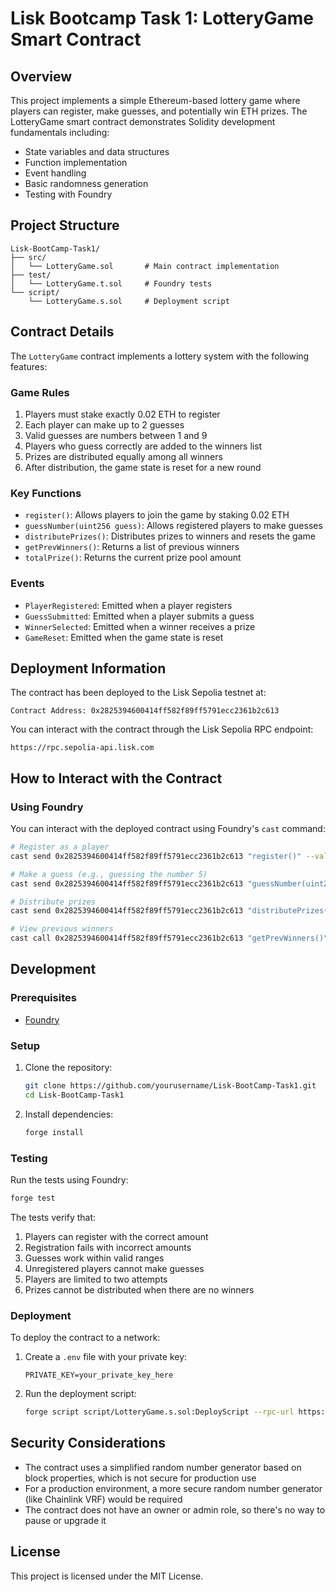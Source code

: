 # Lisk Bootcamp Task 1: LotteryGame Smart Contract

## Overview

This project implements a simple Ethereum-based lottery game where players can register, make guesses, and potentially win ETH prizes. The LotteryGame smart contract demonstrates Solidity development fundamentals including:

- State variables and data structures
- Function implementation
- Event handling
- Basic randomness generation
- Testing with Foundry

## Project Structure

```
Lisk-BootCamp-Task1/
├── src/
│   └── LotteryGame.sol       # Main contract implementation
├── test/
│   └── LotteryGame.t.sol     # Foundry tests
└── script/
    └── LotteryGame.s.sol     # Deployment script
```

## Contract Details

The `LotteryGame` contract implements a lottery system with the following features:

### Game Rules

1. Players must stake exactly 0.02 ETH to register
2. Each player can make up to 2 guesses
3. Valid guesses are numbers between 1 and 9
4. Players who guess correctly are added to the winners list
5. Prizes are distributed equally among all winners
6. After distribution, the game state is reset for a new round

### Key Functions

- `register()`: Allows players to join the game by staking 0.02 ETH
- `guessNumber(uint256 guess)`: Allows registered players to make guesses
- `distributePrizes()`: Distributes prizes to winners and resets the game
- `getPrevWinners()`: Returns a list of previous winners
- `totalPrize()`: Returns the current prize pool amount

### Events

- `PlayerRegistered`: Emitted when a player registers
- `GuessSubmitted`: Emitted when a player submits a guess
- `WinnerSelected`: Emitted when a winner receives a prize
- `GameReset`: Emitted when the game state is reset

## Deployment Information

The contract has been deployed to the Lisk Sepolia testnet at:

```
Contract Address: 0x2825394600414ff582f89ff5791ecc2361b2c613
```

You can interact with the contract through the Lisk Sepolia RPC endpoint:
```
https://rpc.sepolia-api.lisk.com
```

## How to Interact with the Contract

### Using Foundry

You can interact with the deployed contract using Foundry's `cast` command:

```bash
# Register as a player
cast send 0x2825394600414ff582f89ff5791ecc2361b2c613 "register()" --value 0.02ether --rpc-url https://rpc.sepolia-api.lisk.com --private-key YOUR_PRIVATE_KEY

# Make a guess (e.g., guessing the number 5)
cast send 0x2825394600414ff582f89ff5791ecc2361b2c613 "guessNumber(uint256)" 5 --rpc-url https://rpc.sepolia-api.lisk.com --private-key YOUR_PRIVATE_KEY

# Distribute prizes
cast send 0x2825394600414ff582f89ff5791ecc2361b2c613 "distributePrizes()" --rpc-url https://rpc.sepolia-api.lisk.com --private-key YOUR_PRIVATE_KEY

# View previous winners
cast call 0x2825394600414ff582f89ff5791ecc2361b2c613 "getPrevWinners()" --rpc-url https://rpc.sepolia-api.lisk.com
```

## Development

### Prerequisites

- [Foundry](https://book.getfoundry.sh/getting-started/installation)

### Setup

1. Clone the repository:
   ```bash
   git clone https://github.com/yourusername/Lisk-BootCamp-Task1.git
   cd Lisk-BootCamp-Task1
   ```

2. Install dependencies:
   ```bash
   forge install
   ```

### Testing

Run the tests using Foundry:

```bash
forge test
```

The tests verify that:
1. Players can register with the correct amount
2. Registration fails with incorrect amounts
3. Guesses work within valid ranges
4. Unregistered players cannot make guesses
5. Players are limited to two attempts
6. Prizes cannot be distributed when there are no winners

### Deployment

To deploy the contract to a network:

1. Create a `.env` file with your private key:
   ```
   PRIVATE_KEY=your_private_key_here
   ```

2. Run the deployment script:
   ```bash
   forge script script/LotteryGame.s.sol:DeployScript --rpc-url https://rpc.sepolia-api.lisk.com --broadcast --verify
   ```

## Security Considerations

- The contract uses a simplified random number generator based on block properties, which is not secure for production use
- For a production environment, a more secure random number generator (like Chainlink VRF) would be required
- The contract does not have an owner or admin role, so there's no way to pause or upgrade it

## License

This project is licensed under the MIT License.